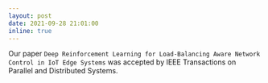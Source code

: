 ```yaml
---
layout: post
date: 2021-09-28 21:01:00
inline: true
---
```


Our paper `Deep Reinforcement Learning for Load-Balancing Aware Network Control in IoT Edge Systems` was accepted by  IEEE Transactions on Parallel and Distributed Systems.
